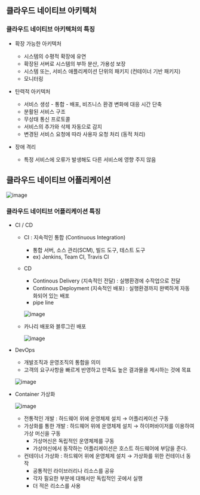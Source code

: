 ## 클라우드 네이티브 아키텍처

### 클라우드 네이티브 아키텍처의 특징

- 확장 가능한 아키텍처
    - 시스템의 수평적 확장에 유연
    - 확장된 서버로 시스템의 부하 분산, 가용성 보장
    - 시스템 또는, 서비스 애플리케이션 단위의 패키지 (컨테이너 기반 패키지)
    - 모니터링
	
- 탄력적 아키텍처
    - 서비스 생성 - 통합 - 배포, 비즈니스 환경 변화에 대응 시간 단축
    - 분활된 서비스 구조
    - 무상태 통신 프로토콜
    - 서비스의 추가와 삭제 자동으로 감지
    - 변경된 서비스 요청에 따라 사용자 요청 처리 (동적 처리)
	
- 장애 격리
    - 특정 서비스에 오류가 발생해도 다른 서비스에 영향 주지 않음
	
## 클라우드 네이티브 어플리케이션

![image](https://user-images.githubusercontent.com/92859179/188908471-413f3f73-470b-43d5-a89b-4cd154a5fde4.png)

### 클라우드 네이티브 어플리케이션 특징

- CI / CD
    - CI : 지속적인 통합 (Continuous Integration)
        - 통합 서버, 소스 관리(SCM), 빌드 도구, 테스트 도구
        - ex) Jenkins, Team CI, Travis CI
    - CD
        - Continous Delivery (지속적인 전달) : 실행환경에 수작업으로 전달
        - Continous Deployment (지속적인 배포) : 실행환경까지 완벽하게 자동화되어 있는 배포
        - pipe line
        
        ![image](https://user-images.githubusercontent.com/92859179/188908620-71dd57a7-124a-4767-8579-722adda4891e.png)
        
    - 카나리 배포와 블루그린 배포
        
        ![image](https://user-images.githubusercontent.com/92859179/188908723-1bfe3bde-af5a-48bb-8f12-f3a1bad426b6.png)
        
- DevOps
    - 개발조직과 운영조직의 통합을 의미
    - 고객의 요구사항을 빠르게 반영하고 만족도 높은 결과물을 제시하는 것에 목표
    
    ![image](https://user-images.githubusercontent.com/92859179/188908827-acc6b9ee-8aed-4506-a95f-bff9b0fc836d.png)
    
- Container 가상화
    
    ![image](https://user-images.githubusercontent.com/92859179/188908962-235db6d8-bbf7-48f7-b0e5-f7727f89f965.png)
    
    - 전통적인 개발 : 하드웨어 위에 운영체제 설치 → 어플리케이션 구동
    - 가상화를 통한 개발 : 하드웨어 위에 운영체제 설치 → 하이퍼바이저를 이용하여 가상 머신을 구동
        - 가상머신은 독립적인 운영체제를 구동
        - 가상머신에서 동작하는 어플리케이션은 호스트 하드웨어에 부담을 준다.
    - 컨테이너 가상화 : 하드웨어 위에 운영체제 설치 → 가상화를 위한 컨테이너 동작
        - 공통적인 라이브러리나 리소스를 공유
        - 각자 필요한 부분에 대해서만 독립적인 곳에서 실행
        - 더 적은 리소스를 사용
